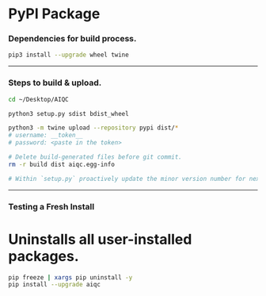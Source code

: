 # PyPI Package

### Dependencies for build process.

```bash
pip3 install --upgrade wheel twine
```

---

### Steps to build & upload.

```bash
cd ~/Desktop/AIQC

python3 setup.py sdist bdist_wheel

python3 -m twine upload --repository pypi dist/*
# username: __token__
# password: <paste in the token>

# Delete build-generated files before git commit.
rm -r build dist aiqc.egg-info

# Within `setup.py` proactively update the minor version number for next time.
```

---

### Testing a Fresh Install

# Uninstalls all user-installed packages.
```bash
pip freeze | xargs pip uninstall -y
pip install --upgrade aiqc
```